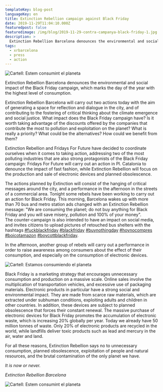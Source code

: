 ```yaml
---
templateKey: blog-post
languageKey: en
title: Extinction Rebellion campaign against Black Friday
date: 2019-11-29T11:04:10.000Z
featuredpost: false
featuredimage: /img/blog/2019-11-29-contra-campanya-black-friday-1.jpg
description: >
  Extinction Rebellion Barcelona denounces the environmental and social impact of the Black Friday campaign, which marks the day of the year with the highest level of consumption. 
tags:
  - xrbarcelona
  - press
  - action
---
```


![Cartell: Estem consumint el planeta](/img/blog/2019-11-29-contra-campanya-black-friday-1.jpg) 

Extinction Rebellion Barcelona denounces the environmental and social impact of the Black Friday campaign, which marks the day of the year with the highest level of consumption. 

Extinction Rebellion Barcelona will carry out two actions today with the aim of generating a space for reflection and dialogue in the city, and of contributing to the fostering of critical thinking about the climate emergence and social justice. What impact does the Black Friday campaign have? Is it worth taking advantage of the discounts offered by the companies that contribute the most to pollution and exploitation on the planet? What is really a priority? What could be the alternatives? How could we benefit from them?

Extinction Rebellion and Fridays For Future have decided to coordinate ourselves when it comes to taking action, addressing two of the most polluting industries that are also strong protagonists of the Black Friday campaign: Fridays For Future will carry out an action in Pl. Catalonia to denounce the impact of fast fashion, while Extinction Rebellion will focus on the production and sale of electronic devices and planned obsolescence.

The actions planned by Extinction will consist of the hanging of critical messages around the city, and a performance in the afternoon in the streets of a commercial area. Tonight some rebels have been working to carry out an action for Black Friday. This morning, Barcelona wakes up with more than 70 bus and metro station ads changed with an Extinction Rebellion message: "We are consuming the planet; do not buy anything for Black Friday and you will save misery, pollution and 100% of your money".  
The counter-campaign is also intended to have an impact on social media, and invites citizens to upload pictures of retouched bus shelters with the hashtags [#fuckblackfriday](https://twitter.com/hashtag/fuckblackfriday) [#blackfriday](https://twitter.com/hashtag/blackfriday) [#buynothingday](https://twitter.com/hashtag/buynothingday) [#hoynocompres](https://twitter.com/hashtag/hoynocompres) [#boicotamazon](https://twitter.com/hashtag/boicotamazon) [#boycottblackfriday](https://twitter.com/hashtag/boycottblackfriday).  

In the afternoon, another group of rebels will carry out a performance in order to raise awareness among consumers about the effect of their consumption, and especially on the consumption of electronic devices.

![Cartell: Estamos consumiendo el planeta](/img/blog/2019-11-29-contra-campanya-black-friday-2.jpg) 

Black Friday is a marketing strategy that encourages unnecessary consumption and production on a massive scale. Online sales involve the multiplication of transportation vehicles, and excessive use of packaging materials. Electronic products in particular have a strong social and environmental impact. They are made from scarce raw materials, which are extracted under subhuman conditions, exploiting adults and children in other countries. In addition, these devices are subject to planned obsolescence that forces their constant renewal. The massive purchase of electronic devices for Black Friday promotes the accumulation of electronic waste, which is increasing 20% globally per year. Today we already have 50 million tonnes of waste. Only 20% of electronic products are recycled in the world, while landfills deliver toxic products such as lead and mercury in the air, water and land.

For all these reasons, Extinction Rebellion says no to unnecessary consumption, planned obsolescence, exploitation of people and natural resources, and the brutal contamination of the only planet we have.

*It is now or never.*

*Extinction Rebellion Barcelona*

![Cartell: Estem consumint el planeta](/img/blog/2019-11-29-contra-campanya-black-friday-3.jpg) 
